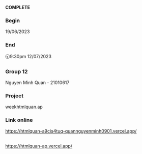 **COMPLETE** 
### Begin
19/06/2023
### End
🕤9:30pm 12/07/2023
### Group 12
Nguyen Minh Quan - 21010617
### Project
weekhtmlquan.ap
### Link online
https://htmlquan-a9cis4tuq-quannguyenminh0901.vercel.app/
##
https://htmlquan-ap.vercel.app/
